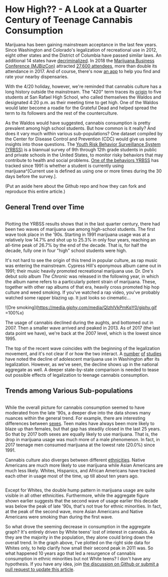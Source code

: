 # How High?? - A Look at a Quarter Century of Teenage Cannabis Consumption

Marijuana has been gaining mainstream acceptance in the last few years. Since Washington and Colorado's legalization of recreational use in 2012, eight other states and the District of Columbia have passed similar laws. An additional 14 states have [decriminalized](https://en.wikipedia.org/wiki/Legality_of_cannabis_by_U.S._jurisdiction). In 2018 the [Marijuana Business Conference (MJBizCon)](https://mjbizconference.com/vegas/) attracted [27,600 attendees](https://daily.sevenfifty.com/cannabis-trends-we-should-all-be-watching-in-2019/), more than double its attendance in 2017. And of course, there's now [an app](https://wheresweed.com/) to help you find and rate your nearby dispensaries.

With the 4/20 holiday, however, we're reminded that cannabis culture has a long history outside the mainstream. The "420" term traces its [origin](https://en.wikipedia.org/wiki/420_(cannabis_culture)) to five students at San Rafael High School, who called themselves the Waldos and designated 4:20 p.m. as their meeting time to get high. One of the Waldos would later become a roadie for the Grateful Dead and helped spread the term to its followers and the rest of the counterculture.

As the Waldos would have suggested, cannabis consumption is pretty prevalent among high school students. But how common is it really? And does it vary much within various sub-populations? One dataset compiled by the Center for Disease Control and Prevention (CDC) would give us some insights into those questions. The [Youth Risk Behavior Surveillance System (YRBSS)](https://www.cdc.gov/healthyyouth/data/yrbs/index.htm) is a biannual survey of 9th through 12th grade students in public and private schools in the United States, to monitor risky behaviors that may contribute to health and social problems. [One of the behaviors YRBSS](https://nccd.cdc.gov/youthonline/App/Results.aspx?TT=L&OUT=0&SID=HS&QID=H48&LID=XX&YID=YY&LID2=&YID2=&COL=S&ROW1=N&ROW2=N&HT=QQ&LCT=LL&FS=S1&FR=R1&FG=G1&FA=A1&FI=I1&FP=P1&FSL=S1&FRL=R1&FGL=G1&FAL=A1&FIL=I1&FPL=P1&PV=&TST=False&C1=&C2=&QP=G&DP=1&VA=CI&CS=Y&SYID=1991&EYID=2017&SC=DEFAULT&SO=ASC) has tracked since 1991 is whether a student is currently using marijuana^[Current use is defined as using one or more times during the 30 days before the survey.].

(Put an aside here about the Github repo and how they can fork and reproduce this entire article.)

## General Trend over Time

```{vgl file=./cannabis_consumption.vgl.json}
```

Plotting the YRBSS results shows that in the last quarter century, there had been two waves of marijuana use among high-school students. The first wave took place in the '90s. Starting in 1991 marijuana usage was at a relatively low 14.7% and shot up to 25.3% in only four years, reaching an all-time peak of 26.7% by the end of the decade. That is, for half the decade, fully one in four "high" school students were high.

It's not hard to see the origin of this trend in popular culture, as rap music was entering the mainstream. Cypress Hill's eponymous album came out in 1991; their music heavily promoted recreational marijuana use. Dr. Dre's debut solo album *The Chronic* was released in the following year, in which the album name refers to a particularly potent strain of marijuana. These, together with other rap albums of that era, heavily cross promoted hip hop culture and weed smoking. If you've watched a rap video, you've probably watched some rapper blazing up. It just looks so cinematic...

![Dre smoking](https://media.giphy.com/media/QlzhlVkPmKqY0/giphy.gif =100%x)

The usage of cannabis declined during the aughts, and bottomed out in 2007. Then a smaller wave arrived and peaked in 2013. As of 2017 (the last data point we have), we're back at the 2007 level, which is the lowest since 1995.

The top of the recent wave coincides with the beginning of the legalization movement, and it's not clear if or how the two interact. A [number](https://news.wsu.edu/2019/03/15/teens-report-using-marijuana-less-often-legalization/) [of](https://www.rand.org/news/press/2018/12/21.html) [studies](https://jamanetwork.com/journals/jamapediatrics/article-abstract/2718512) have noted the decline of adolescent marijuana use in Washington after its legalization. However, as we've seen, the decline shows up in the national aggregate as well. A deeper state-by-state comparison is needed to tease out possible effects of legalization to teenage cannabis consumption.

## Trends among Various Sub-populations

```{vgl file=./cannabis_consumption_by_sex.vgl.json}
```

While the overall picture for cannabis consumption seemed to have moderated from the late '90s, a deeper dive into the data shows many nuances within the general trend. For example, there are interesting differences between [sexes](https://nccd.cdc.gov/Youthonline/App/Results.aspx?TT=L&OUT=1&SID=HS&QID=H48&LID=XX&YID=YY&LID2=&YID2=&COL=S&ROW1=N&ROW2=N&HT=QQ&LCT=LL&FS=S1&FR=R1&FG=G1&FA=A1&FI=I1&FP=P1&FSL=S1&FRL=R1&FGL=G1&FAL=A1&FIL=I1&FPL=P1&PV=&TST=False&C1=&C2=&QP=G&DP=1&VA=CI&CS=Y&SYID=&EYID=&SC=DEFAULT&SO=ASC). Teen males have always been more likely to blaze up than females, but that gap has steadily closed in the last 25 years. So that by 2017 both sexes are equally likely to use marijuana. That is, the drop in marijuana usage was much more of a male phenomenon. In fact, in 2017 teenage men consumed marijuana at the lowest rate (20.0%) since 1991.

Cannabis culture also diverges between different [ethnicities](https://nccd.cdc.gov/Youthonline/App/Results.aspx?TT=L&OUT=1&SID=HS&QID=H48&LID=XX&YID=YY&LID2=&YID2=&COL=R&ROW1=N&ROW2=N&HT=QQ&LCT=LL&FS=S1&FR=R1&FG=G1&FA=A1&FI=I1&FP=P1&FSL=S1&FRL=R1&FGL=G1&FAL=A1&FIL=I1&FPL=P1&PV=&TST=False&C1=&C2=&QP=G&DP=1&VA=CI&CS=Y&SYID=&EYID=&SC=DEFAULT&SO=ASC). Native Americans are much more likely to use marijuana while Asian Americans are much less likely. Whites, Hispanics, and African Americans have tracked each other in usage most of the time, up till about ten years ago.

```{vgl file=./cannabis_consumption_by_race.vgl.json}
```

Except for Whites, the double hump pattern in marijuana usage are quite visible in all other ethnicities. Furthermore, while the aggregate figure shown earlier suggests that the second wave of usage earlier this decade was below the peak of late '90s, that's not true for ethnic minorities. In fact, at the peak of the second wave, more Asian Americans and Native Americans were smoking than during the first wave.

So what drove the seeming decrease in consumption in the aggregate graph? It's entirely driven by White teens' lost of interest in cannabis. As they are the majority in the population, they alone could bring down the overall trend. In the graph above, I've plotted on the right side data for Whites only, to help clarify how small their second peak in 2011 was. So what happened 10 years ago that led a resurgence of cannabis consumption in ethnic minorities but not White teens? I don't have any hypothesis. If you have any idea, join [the discussion on Github or submit a pull request to update this article]().
